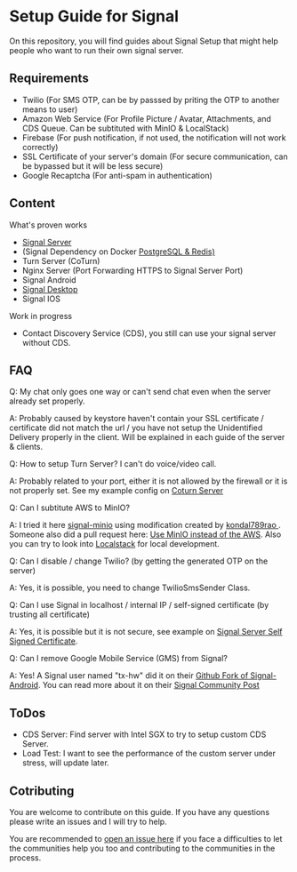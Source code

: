 # Setup Guide for Signal
On this repository, you will find guides about Signal Setup that might help people who want to run their own signal server.

## Requirements
* Twilio (For SMS OTP, can be by passsed by priting the OTP to another means to user)
* Amazon Web Service (For Profile Picture / Avatar, Attachments, and CDS Queue. Can be subtituted with MinIO & LocalStack)
* Firebase (For push notification, if not used, the notification will not work correctly)
* SSL Certificate of your server's domain (For secure communication, can be bypassed but it will be less secure)
* Google Recaptcha (For anti-spam in authentication)

## Content
What's proven works
* [Signal Server](https://github.com/aqnouch/Setup-Guide/tree/master/signal-server)
* (Signal Dependency on Docker [PostgreSQL & Redis)](https://github.com/aqnouch/Setup-Guide/tree/master/signal-docker)
* Turn Server (CoTurn)
* Nginx Server (Port Forwarding HTTPS to Signal Server Port)
* Signal Android
* [Signal Desktop](https://github.com/aqnouch/Setup-Guide/tree/master/signal-android)
* Signal IOS

Work in progress
* Contact Discovery Service (CDS), you still can use your signal server without CDS.

## FAQ
Q: My chat only goes one way or can't send chat even when the server already set properly.

A: Probably caused by keystore haven't contain your SSL certificate / certificate did not match the url / you have not setup the Unidentified Delivery properly in the client. Will be explained in each guide of the server & clients.

Q: How to setup Turn Server? I can't do voice/video call.

A: Probably related to your port, either it is not allowed by the firewall or it is not properly set. See my example config on <a href="https://github.com/madecanggih/Setup-Guide/tree/master/coturn-server">Coturn Server<a/>

Q: Can I subtitute AWS to MinIO?

A: I tried it here <a href="https://github.com/madecanggih/Setup-Guide/tree/master/signal-minio">signal-minio</a> using modification created by <a href="https://community.signalusers.org/t/amazon-s3-component-replacement-for-text-secure-server-local-installation/5375/18">kondal789rao
</a>. Someone also did a pull request here: <a href="https://github.com/signalapp/Signal-Server/pull/76">Use MinIO instead of the AWS</a>. Also you can try to look into <a href="https://github.com/localstack/localstack">Localstack</a> for local development.

Q: Can I disable / change Twilio? (by getting the generated OTP on the server)

A: Yes, it is possible, you need to change TwilioSmsSender Class.

Q: Can I use Signal in localhost / internal IP / self-signed certificate (by trusting all certificate)

A: Yes, it is possible but it is not secure, see example on <a href="https://github.com/madecanggih/Setup-Guide/tree/master/signal-server-self-signed-certificate">Signal Server Self Signed Certificate</a>.

Q: Can I remove Google Mobile Service (GMS) from Signal?

A: Yes! A Signal user named "tx-hw" did it on their <a href="https://github.com/tw-hx/Signal-Android/tree/4.60.5.0-FOSS">Github Fork of Signal-Android</a>. You can read more about it on their <a href="https://community.signalusers.org/t/ive-removed-gms-from-the-signal-website-build-its-now-completely-open-source/14382">Signal Community Post</a>

## ToDos

* CDS Server: Find server with Intel SGX to try to setup custom CDS Server.
* Load Test: I want to see the performance of the custom server under stress, will update later.

## Cotributing
You are welcome to contribute on this guide. If you have any questions please write an issues and I will try to help.

You are recommended to <a href="https://github.com/aqnouch/Setup-Guide/issues/new/choose">open an issue here</a> if you face a difficulties to let the communities help you too and contributing to the communities in the process.

